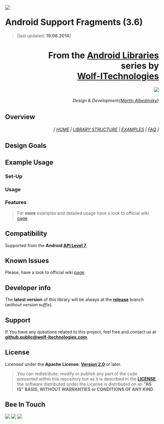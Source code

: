 <a href="http://www.android.com/">
<img align="left" src="http://www.wolf-itechnologies.com/images/wit/android/wit_ic_android_100.png" />
</a>

Android Support Fragments (3.6)
===============
> [last updated: **19.08.2014**]

<h1 align="right">
	From the <a href="" title="">Android Libraries</a>
	<br/>
	series by
	<br/>
	<a href="https://plus.google.com/u/0/104376986791224020588/" title="Google+ Page">Wolf-ITechnologies</a>
</h1>
<p align="right">
	<a href="" title="">
		<img src="http://www.wolf-itechnologies.com/images/wit/main/logo/wit_logo_200.png" />
	</a>
</p>
<h6 align="right">
	Design & Development{<a href="https://plus.google.com/u/2/104003516948492231224/" title="Google+">Martin Albedinsky</a>}
</h6>

## Overview ##

<h6 align="right">[
<a href="https://github.com/Wolf-ITechnologies/android_fragments/wiki" title="Wiki home page">HOME</a>
|
<a href="https://github.com/Wolf-ITechnologies/android_fragments/wiki/Library-Structure" title="Structure and design of library">LIBRARY STRUCTURE</a>
|
<a href="https://github.com/Wolf-ITechnologies/android_fragments/tree/release/examples" title="Simple project with examples">EXAMPLES</a>
|
<a href="https://github.com/Wolf-ITechnologies/android_fragments/wiki/FAQ" title="Frequently asked questions">FAQ</a>
]</h6>

## Design Goals ##

## Example Usage ##

### Set-Up ###

### Usage ###

### Features ###

> For **more** examples and detailed usage have a look to official wiki [page](https://github.com/Wolf-ITechnologies/android_fragments/wiki/Detailed-Usage).

## Compatibility ##

Supported from the **Android [API Level 7](http://developer.android.com/about/versions/android-2.1.html "See API highlights")**.

## Known Issues ##

Please, have a look to official wiki [page](https://github.com/Wolf-ITechnologies/android_fragments/wiki/Known-Issues).

## Developer info ##

The **latest version** of this library will be always at the [**release**](https://github.com/Wolf-ITechnologies/android_fragments "Latest version") branch (<i>without version suffix</i>).

## Support ##

If You have any questions related to this project, feel free and contact us at **[github.public@wolf-itechnologies.com](mailto:github.public@wolf-itechnologies.com)**.

## License ##

Licensed under the **Apache License**: **[Version 2.0](http://www.apache.org/licenses/LICENSE-2.0)** or later.

> You can redistribute, modify or publish any part of the code presented within this repository but as it is described in the [**LICENSE**](https://github.com/Wolf-ITechnologies/android_fragments/blob/release/LICENSE.md), the software distributed under the License is distributed on an **"AS IS" BASIS, WITHOUT WARRANTIES or CONDITIONS OF ANY KIND**.

## Bee In Touch ##

[![](http://www.wolf-itechnologies.com/images/wit/social/google/wit_ic_google+_100.png)](https://plus.google.com/104376986791224020588 "Visit our Google+ page for Android")
[![](http://www.wolf-itechnologies.com/images/wit/social/facebook/wit_ic_facebook_100.png)](https://www.facebook.com/pages/AndroidWolf-ITechnologies/627264120638706 "Visit our Facebook page for Android")
[![](http://www.wolf-itechnologies.com/images/wit/social/twitter/wit_ic_twitter_100.png)](https://twitter.com/AndroidWIT "Visit our Twitter page for Android")
